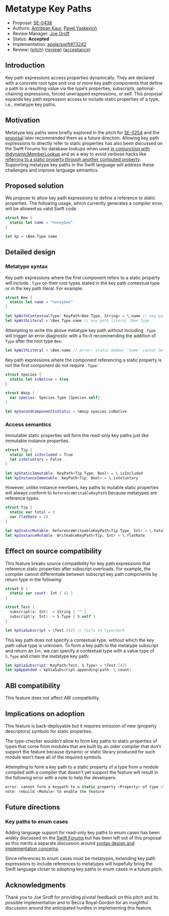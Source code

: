 # Metatype Key Paths

* Proposal: [SE-0438](0438-metatype-keypath.md)
* Authors: [Amritpan Kaur](https://github.com/amritpan), [Pavel Yaskevich](https://github.com/xedin)
* Review Manager: [Joe Groff](https://github.com/jckarter)
* Status: **Accepted** 
* Implementation: [apple/swift#73242](https://github.com/apple/swift/pull/73242)
* Review: ([pitch](https://forums.swift.org/t/pitch-metatype-keypaths/70767)) ([review](https://forums.swift.org/t/se-0438-metatype-keypaths/72172)) ([acceptance](https://forums.swift.org/t/accepted-se-0438-metatype-keypaths/72878))

## Introduction

Key path expressions access properties dynamically. They are declared with a concrete root type and one or more key path components that define a path to a resulting value via the type’s properties, subscripts, optional-chaining expressions, forced unwrapped expressions, or self. This proposal expands key path expression access to include static properties of a type, i.e., metatype key paths.

## Motivation

Metatype key paths were briefly explored in the pitch for [SE-0254](https://forums.swift.org/t/pitch-static-and-class-subscripts/21850) and the [proposal](https://github.com/apple/swift-evolution/blob/main/proposals/0254-static-subscripts.md#metatype-key-paths) later recommended them as a future direction. Allowing key path expressions to directly refer to static properties has also been discussed on the Swift Forums for database lookups when used [in conjunction with @dynamicMemberLookup](https://forums.swift.org/t/dynamic-key-path-member-lookup-cannot-refer-to-static-member/30212) and as a way to avoid verbose hacks like [referring to a static property through another computed property](https://forums.swift.org/t/key-path-cannot-refer-to-static-member/28055). Supporting metatype key paths in the Swift language will address these challenges and improve language semantics.

## Proposed solution

We propose to allow key path expressions to define a reference to static properties. The following usage, which currently generates a compiler error, will be allowed as valid Swift code.

```swift
struct Bee {
  static let name = "honeybee"
}

let kp = \Bee.Type.name
```

## Detailed design

### Metatype syntax

Key path expressions where the first component refers to a static property will include `.Type` on their root types stated in the key path contextual type or in the key path literal. For example:

```swift
struct Bee {
  static let name = "honeybee"
}

let kpWithContextualType: KeyPath<Bee.Type, String> = \.name // key path contextual root type of Bee.Type
let kpWithLiteral = \Bee.Type.name // key path literal \Bee.Type
```

Attempting to write the above metatype key path without including `.Type` will trigger an error diagnostic with a fix-it recommending the addition of `Type` after the root type `Bee`:

```swift
let kpWithLiteral = \Bee.name // error: static member 'name' cannot be used on instance of type 'Bee'
```

Key path expressions where the component referencing a static property is not the first component do not require `.Type`:
```swift
struct Species {
  static let isNative = true
}

struct Wasp {
  var species: Species.Type {Species.self}
}

let kpSecondComponentIsStatic = \Wasp.species.isNative
```
### Access semantics

Immutable static properties will form the read-only key paths just like immutable instance properties.
```swift
struct Tip {
  static let isIncluded = True
  let isVoluntary = False
}

let kpStaticImmutable: KeyPath<Tip.Type, Bool> = \.isIncluded 
let kpInstanceImmutable: KeyPath<Tip, Bool> = \.isVoluntary 
```
However, unlike instance members, key paths to mutable static properties will always conform to `ReferenceWritableKeyPath` because metatypes are reference types.
```swift
struct Tip {
  static var total = 0
  var flatRate = 20
}

let kpStaticMutable: ReferenceWriteableKeyPath<Tip.Type, Int> = \.total 
let kpInstanceMutable: WriteableKeyPath<Tip, Int> = \.flatRate 
```
## Effect on source compatibility

This feature breaks source compatibility for key path expressions that reference static properties after subscript overloads. For example, the compiler cannot differentiate between subscript key path components by return type in the following:

```swift
struct S {
  static var count: Int { 42 }
}

struct Test {
  subscript(x: Int) -> String { "" }
  subscript(y: Int) -> S.Type { S.self }
}

let kpViaSubscript = \Test.[42] // fails to typecheck
```

This key path does not specify a contextual type, without which the key path value type is unknown. To form a key path to the metatype subscript and return an `Int`, we can specify a contextual type with a value type of `S.Type` and chain the metatype key path: 

```swift
let kpViaSubscript: KeyPath<Test, S.Type> = \Test.[42]
let kpAppended = kpViaSubscript.appending(path: \.count)
```

## ABI compatibility

This feature does not affect ABI compatibility.

## Implications on adoption

This feature is back-deployable but it requires emission of new (property descriptors) symbols for static properties.

The type-checker wouldn't allow to form key paths to static properties of types that come from modules that are built by an older compiler that don't support the feature because dynamic or static library produced for such module won't have all of the required symbols.

Attempting to form a key path to a static property of a type from a module compiled with a compiler that doesn't yet support the feature will result in the following error with a note to help the developers:

```swift
error: cannot form a keypath to a static property <Property> of type <Type>
note: rebuild <Module> to enable the feature
```

## Future directions

### Key paths to enum cases

Adding language support for read-only key paths to enum cases has been widely discussed on the [Swift Forums](https://forums.swift.org/t/enum-case-key-paths-an-update/68436) but has been left out of this proposal as this merits a separate discussion around [syntax design and implementation concerns](https://forums.swift.org/t/enum-case-keypaths/60899/32).

Since references to enum cases must be metatypes, extending key path expressions to include references to metatypes will hopefully bring the Swift language closer to adopting key paths to enum cases in a future pitch.

## Acknowledgments

Thank you to Joe Groff for providing pivotal feedback on this pitch and its possible implementation and to Becca Royal-Gordon for an insightful discussion around the anticipated hurdles in implementing this feature.
